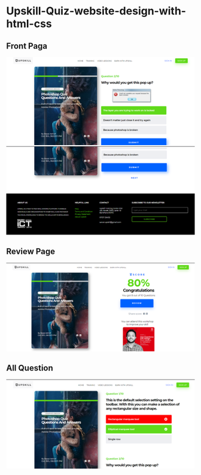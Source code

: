 # Upskill-Quiz-website-design-with-html-css

## Front Paga
![](assets/Screenshot%20(6).png)
![](assets/Screenshot%20(7).png)





## Review Page
![](assets/Screenshot%20(8).png)




## All Question
![](assets/Screenshot%20(9).png)
